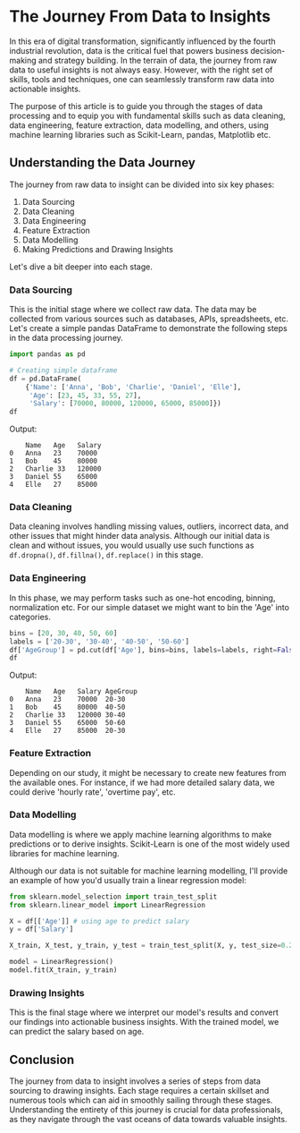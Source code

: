 # The Journey From Data to Insights

In this era of digital transformation, significantly influenced by the fourth industrial revolution, data is the critical fuel that powers business decision-making and strategy building. In the terrain of data, the journey from raw data to useful insights is not always easy. However, with the right set of skills, tools and techniques, one can seamlessly transform raw data into actionable insights.

The purpose of this article is to guide you through the stages of data processing and to equip you with fundamental skills such as data cleaning, data engineering, feature extraction, data modelling, and others, using machine learning libraries such as Scikit-Learn, pandas, Matplotlib etc.

## Understanding the Data Journey

The journey from raw data to insight can be divided into six key phases:
1. Data Sourcing
2. Data Cleaning
3. Data Engineering
4. Feature Extraction
5. Data Modelling
6. Making Predictions and Drawing Insights

Let's dive a bit deeper into each stage.

### Data Sourcing

This is the initial stage where we collect raw data. The data may be collected from various sources such as databases, APIs, spreadsheets, etc. Let's create a simple pandas DataFrame to demonstrate the following steps in the data processing journey.

```python
import pandas as pd

# Creating simple dataframe
df = pd.DataFrame(
    {'Name': ['Anna', 'Bob', 'Charlie', 'Daniel', 'Elle'],
     'Age': [23, 45, 33, 55, 27],
     'Salary': [70000, 80000, 120000, 65000, 85000]})
df
```

Output:

```
    Name   Age   Salary
0   Anna   23    70000
1   Bob    45    80000
2   Charlie 33   120000
3   Daniel 55    65000
4   Elle   27    85000
```

### Data Cleaning

Data cleaning involves handling missing values, outliers, incorrect data, and other issues that might hinder data analysis. Although our initial data is clean and without issues, you would usually use such functions as `df.dropna()`, `df.fillna()`, `df.replace()` in this stage.

### Data Engineering

In this phase, we may perform tasks such as one-hot encoding, binning, normalization etc. For our simple dataset we might want to bin the 'Age' into categories.

```python
bins = [20, 30, 40, 50, 60]
labels = ['20-30', '30-40', '40-50', '50-60']
df['AgeGroup'] = pd.cut(df['Age'], bins=bins, labels=labels, right=False)
df
```
Output:

```
    Name   Age   Salary AgeGroup
0   Anna   23    70000  20-30
1   Bob    45    80000  40-50
2   Charlie 33   120000 30-40
3   Daniel 55    65000  50-60
4   Elle   27    85000  20-30
```

### Feature Extraction

Depending on our study, it might be necessary to create new features from the available ones. For instance, if we had more detailed salary data, we could derive 'hourly rate', 'overtime pay', etc.

### Data Modelling

Data modelling is where we apply machine learning algorithms to make predictions or to derive insights. Scikit-Learn is one of the most widely used libraries for machine learning.

Although our data is not suitable for machine learning modelling, I'll provide an example of how you'd usually train a linear regression model:

```python
from sklearn.model_selection import train_test_split
from sklearn.linear_model import LinearRegression

X = df[['Age']] # using age to predict salary 
y = df['Salary']

X_train, X_test, y_train, y_test = train_test_split(X, y, test_size=0.2, random_state=42)

model = LinearRegression()
model.fit(X_train, y_train)
```

### Drawing Insights

This is the final stage where we interpret our model's results and convert our findings into actionable business insights. With the trained model, we can predict the salary based on age.

## Conclusion

The journey from data to insight involves a series of steps from data sourcing to drawing insights. Each stage requires a certain skillset and numerous tools which can aid in smoothly sailing through these stages. Understanding the entirety of this journey is crucial for data professionals, as they navigate through the vast oceans of data towards valuable insights.